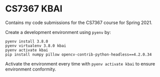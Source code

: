 # CS7367 KBAI

Contains my code submissions for the CS7367 course for Spring 2021.

Create a development environment using `pyenv` by:

```
pyenv install 3.8.0
pyenv virtualenv 3.8.0 kbai
pyenv activate kbai
pip install numpy pillow opencv-contrib-python-headless==4.2.0.34
```

Activate the environment every time with `pyenv activate kbai` to ensure environment conformity.